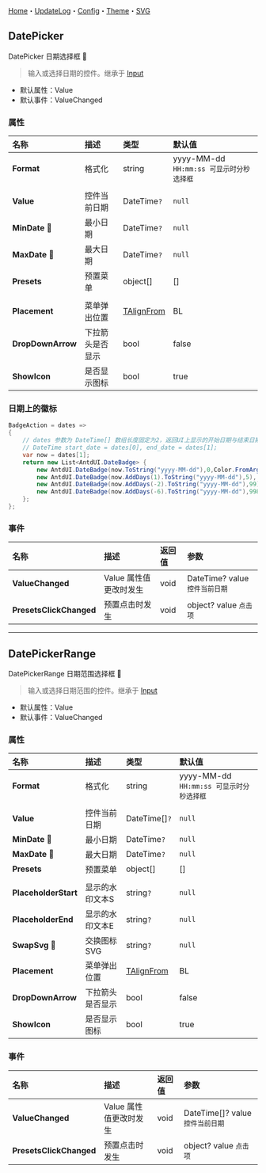 ﻿[Home](../Home.md)・[UpdateLog](../UpdateLog.md)・[Config](../Config.md)・[Theme](../Theme.md)・[SVG](../SVG.md)

## DatePicker

DatePicker 日期选择框 👚

> 输入或选择日期的控件。继承于 [Input](Input)

- 默认属性：Value
- 默认事件：ValueChanged

### 属性

名称 | 描述 | 类型 | 默认值 |
:--|:--|:--|:--|
**Format** | 格式化 | string | yyyy-MM-dd `HH:mm:ss 可显示时分秒选择框` |
||||
**Value** | 控件当前日期 | DateTime`?` | `null` |
**MinDate** 🔴 | 最小日期 | DateTime`?` | `null` |
**MaxDate** 🔴 | 最大日期 | DateTime`?` | `null` |
**Presets** | 预置菜单 | object[] | [] |
||||
**Placement** | 菜单弹出位置 | [TAlignFrom](Enum#talignfrom) | BL |
**DropDownArrow** | 下拉箭头是否显示 | bool | false |
**ShowIcon** | 是否显示图标 | bool | true |

### 日期上的徽标

~~~ csharp
BadgeAction = dates =>
{
    // dates 参数为 DateTime[] 数组长度固定为2，返回UI上显示的开始日期与结束日期
    // DateTime start_date = dates[0], end_date = dates[1];
    var now = dates[1];
    return new List<AntdUI.DateBadge> {
        new AntdUI.DateBadge(now.ToString("yyyy-MM-dd"),0,Color.FromArgb(112, 237, 58)),
        new AntdUI.DateBadge(now.AddDays(1).ToString("yyyy-MM-dd"),5),
        new AntdUI.DateBadge(now.AddDays(-2).ToString("yyyy-MM-dd"),99),
        new AntdUI.DateBadge(now.AddDays(-6).ToString("yyyy-MM-dd"),998),
    };
};
~~~

### 事件

名称 | 描述 | 返回值 | 参数 |
:--|:--|:--|:--|
**ValueChanged** | Value 属性值更改时发生 | void | DateTime? value `控件当前日期` |
**PresetsClickChanged** | 预置点击时发生 | void | object? value `点击项` |


***


## DatePickerRange

DatePickerRange 日期范围选择框 👚

> 输入或选择日期范围的控件。继承于 [Input](Input)

- 默认属性：Value
- 默认事件：ValueChanged

### 属性

名称 | 描述 | 类型 | 默认值 |
:--|:--|:--|:--|
**Format** | 格式化 | string | yyyy-MM-dd `HH:mm:ss 可显示时分秒选择框` |
||||
**Value** | 控件当前日期 | DateTime[]`?` | `null` |
**MinDate** 🔴 | 最小日期 | DateTime`?` | `null` |
**MaxDate** 🔴 | 最大日期 | DateTime`?` | `null` |
**Presets** | 预置菜单 | object[] | [] |
||||
**PlaceholderStart** | 显示的水印文本S | string`?` | `null` |
**PlaceholderEnd** | 显示的水印文本E | string`?` | `null` |
**SwapSvg** 🔴 | 交换图标SVG | string`?` | `null` |
**Placement** | 菜单弹出位置 | [TAlignFrom](Enum#talignfrom) | BL |
**DropDownArrow** | 下拉箭头是否显示 | bool | false |
**ShowIcon** | 是否显示图标 | bool | true |

### 事件

名称 | 描述 | 返回值 | 参数 |
:--|:--|:--|:--|
**ValueChanged** | Value 属性值更改时发生 | void | DateTime[]? value `控件当前日期` |
**PresetsClickChanged** | 预置点击时发生 | void | object? value `点击项` |